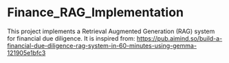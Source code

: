 # Finance_RAG_Implementation
This project implements a Retrieval Augmented Generation (RAG) system for financial due diligence. It is inspired from: https://pub.aimind.so/build-a-financial-due-diligence-rag-system-in-60-minutes-using-gemma-121905e1bfc3

